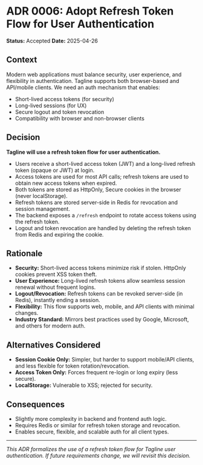 # ADR 0006: Adopt Refresh Token Flow for User Authentication

**Status:** Accepted
**Date:** 2025-04-26

## Context

Modern web applications must balance security, user experience, and flexibility in authentication. Tagline supports both browser-based and API/mobile clients. We need an auth mechanism that enables:
- Short-lived access tokens (for security)
- Long-lived sessions (for UX)
- Secure logout and token revocation
- Compatibility with browser and non-browser clients

## Decision

**Tagline will use a refresh token flow for user authentication.**

- Users receive a short-lived access token (JWT) and a long-lived refresh token (opaque or JWT) at login.
- Access tokens are used for most API calls; refresh tokens are used to obtain new access tokens when expired.
- Both tokens are stored as HttpOnly, Secure cookies in the browser (never localStorage).
- Refresh tokens are stored server-side in Redis for revocation and session management.
- The backend exposes a `/refresh` endpoint to rotate access tokens using the refresh token.
- Logout and token revocation are handled by deleting the refresh token from Redis and expiring the cookie.

## Rationale

- **Security:** Short-lived access tokens minimize risk if stolen. HttpOnly cookies prevent XSS token theft.
- **User Experience:** Long-lived refresh tokens allow seamless session renewal without frequent logins.
- **Logout/Revocation:** Refresh tokens can be revoked server-side (in Redis), instantly ending a session.
- **Flexibility:** This flow supports web, mobile, and API clients with minimal changes.
- **Industry Standard:** Mirrors best practices used by Google, Microsoft, and others for modern auth.

## Alternatives Considered

- **Session Cookie Only:** Simpler, but harder to support mobile/API clients, and less flexible for token rotation/revocation.
- **Access Token Only:** Forces frequent re-login or long expiry (less secure).
- **LocalStorage:** Vulnerable to XSS; rejected for security.

## Consequences

- Slightly more complexity in backend and frontend auth logic.
- Requires Redis or similar for refresh token storage and revocation.
- Enables secure, flexible, and scalable auth for all client types.

---

*This ADR formalizes the use of a refresh token flow for Tagline user authentication. If future requirements change, we will revisit this decision.*
